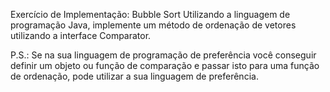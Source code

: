 Exercício de Implementação: Bubble Sort
Utilizando a linguagem de programação Java, implemente um método de ordenação de vetores utilizando a interface Comparator.

P.S.: Se na sua linguagem de programação de preferência você conseguir definir um objeto ou função de comparação e passar isto para uma função de ordenação, pode utilizar a sua linguagem de preferência.